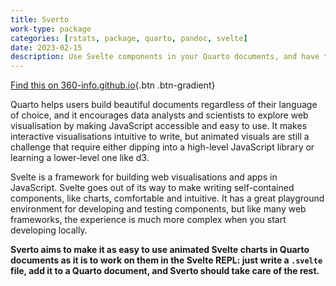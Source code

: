 ```yaml
---
title: Sverto
work-type: package
categories: [rstats, package, quarto, pandoc, svelte]
date: 2023-02-15
description: Use Svelte components in your Quarto documents, and have them seamlessly react to Observable JS, making it quick and easy to build bespoke visuals that animate in response to user inputs or other changing data in your document.
---
```


[Find this on 360-info.github.io](https://360-info.github.io/sverto/){.btn .btn-gradient}

Quarto helps users build beautiful documents regardless of their language of choice, and it encourages data analysts and scientists to explore web visualisation by making JavaScript accessible and easy to use. It makes interactive visualisations intuitive to write, but animated visuals are still a challenge that require either dipping into a high-level JavaScript library or learning a lower-level one like d3.

Svelte is a framework for building web visualisations and apps in JavaScript. Svelte goes out of its way to make writing self-contained components, like charts, comfortable and intuitive. It has a great playground environment for developing and testing components, but like many web frameworks, the experience is much more complex when you start developing locally.

**Sverto aims to make it as easy to use animated Svelte charts in Quarto documents as it is to work on them in the Svelte REPL: just write a `.svelte` file, add it to a Quarto document, and Sverto should take care of the rest.**
